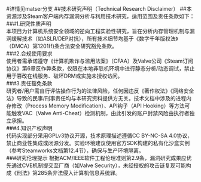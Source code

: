 #详情见matser分支
##技术研究声明（Technical Research Disclaimer）
##本资源涉及Steam客户端内存漏洞分析与利用技术研究，适用范围及责任条款如下：
###1.研究性质声明  
  本项目为计算机系统安全领域的逆向工程实验性研究，旨在分析内存管理机制与漏洞缓解技术（如ASLR/DEP对抗），所有技术细节均基于《数字千年版权法》（DMCA）第1201(f)条合法安全研究豁免条款。  
###2.合规使用要求  
  使用者需承诺遵守《计算机欺诈与滥用法案》（CFAA）及Valve公司《Steam订阅协议》第6章反作弊条款，仅限在本地非联机环境中进行静态分析/动态调试，禁止用于篡改在线服务、破坏DRM或实施未授权访问。  
###3.责任豁免条款  
  研究者/用户需自行评估操作行为的法律风险，任何因违反《著作权法》《网络安全法》导致的民事/刑事责任均与本研究资料提供方无关。技术文档中涉及的进程内存修改（Process Memory Modification）、API钩子（API Hooking）等方法可能触发VAC（Valve Anti-Cheat）检测机制，由此引发的账户封禁风险由执行者独立承担。  
###4.知识产权声明  
  代码实现部分采用GPLv3协议开源，技术原理描述遵循CC BY-NC-SA 4.0协议，禁止商业性集成或闭源分发。实验环境建议使用官方SDK构建的私有化沙盒实例（参考Steamworks文档第12.4节），确保与生产环境隔离。  
###研究伦理提示
根据ACM/IEEE软件工程伦理准则第2.9条，漏洞研究成果应优先通过CVE机制提交至厂商（如Valve Security），未经授权的攻击链复现可能构成《刑法》第285条非法侵入计算机信息系统罪。
